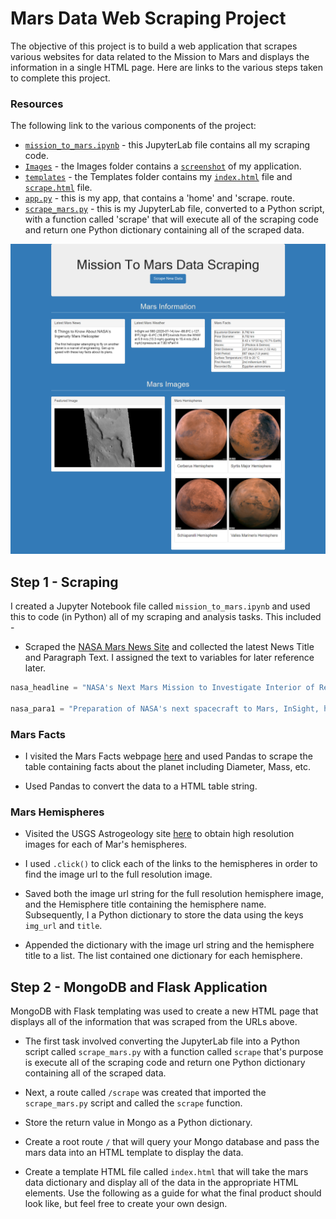 # Mars Data Web Scraping Project
 The objective of this project is to build a web application that scrapes various websites for data related to the Mission to Mars and displays the information in a single HTML page. Here are links to the various steps taken to complete this project.

### Resources
The following link to the various components of the project:
 * [`mission_to_mars.ipynb`](https://github.com/SaltireSequence/web-scraping-challenge/blob/master/mission_to_mars.ipynb) - this JupyterLab file contains all my scraping code.
 * [`Images`](https://github.com/SaltireSequence/web-scraping-challenge/tree/master/Images) - the Images folder contains a [`screenshot`](https://github.com/SaltireSequence/web-scraping-challenge/blob/master/Images/sample_page.png) of my application.
 * [`templates`](https://github.com/SaltireSequence/web-scraping-challenge/tree/master/templates) - the Templates folder contains my [`index.html`](https://github.com/SaltireSequence/web-scraping-challenge/blob/master/templates/index.html) file and [`scrape.html`](https://github.com/SaltireSequence/web-scraping-challenge/blob/master/templates/scrape.html) file.
 * [`app.py`](https://github.com/SaltireSequence/web-scraping-challenge/blob/master/app.py) - this is my app, that contains a 'home' and 'scrape. route.
* [`scrape_mars.py`](https://github.com/SaltireSequence/web-scraping-challenge/blob/master/scrape_mars.py) - this is my JupyterLab file, converted to a Python script, with a function called 'scrape' that will execute all of the  scraping code and return one Python dictionary containing all of the scraped data.

![mission_to_mars](Images/sample_page.png)

 ## Step 1 - Scraping
I created a Jupyter Notebook file called `mission_to_mars.ipynb` and used this to code (in Python) all of my scraping and analysis tasks. This included - 
 * Scraped the [NASA Mars News Site](https://mars.nasa.gov/news/) and collected the latest News Title and Paragraph Text. I assigned the text to variables for later reference later.
```python
nasa_headline = "NASA's Next Mars Mission to Investigate Interior of Red Planet"

nasa_para1 = "Preparation of NASA's next spacecraft to Mars, InSight, has ramped up this summer, on course for launch next May from Vandenberg Air Force Base in central California -- the first interplanetary launch in history from America's West Coast."
```

### Mars Facts

* I visited the Mars Facts webpage [here](https://space-facts.com/mars/) and used Pandas to scrape the table containing facts about the planet including Diameter, Mass, etc.

* Used Pandas to convert the data to a HTML table string.

### Mars Hemispheres

* Visited the USGS Astrogeology site [here](https://astrogeology.usgs.gov/search/results?q=hemisphere+enhanced&k1=target&v1=Mars) to obtain high resolution images for each of Mar's hemispheres.

* I used ```.click()``` to click each of the links to the hemispheres in order to find the image url to the full resolution image.

* Saved both the image url string for the full resolution hemisphere image, and the Hemisphere title containing the hemisphere name. Subsequently, I a Python dictionary to store the data using the keys `img_url` and `title`.

* Appended the dictionary with the image url string and the hemisphere title to a list. The list contained one dictionary for each hemisphere.

## Step 2 - MongoDB and Flask Application

MongoDB with Flask templating was used to create a new HTML page that displays all of the information that was scraped from the URLs above.

* The first task involved converting the JupyterLab file into a Python script called `scrape_mars.py` with a function called `scrape` that's purpose is execute all of the scraping code and return one Python dictionary containing all of the scraped data.

* Next, a route called `/scrape` was created that imported the `scrape_mars.py` script and called the `scrape` function.

* Store the return value in Mongo as a Python dictionary.

* Create a root route `/` that will query your Mongo database and pass the mars data into an HTML template to display the data.

* Create a template HTML file called `index.html` that will take the mars data dictionary and display all of the data in the appropriate HTML elements. Use the following as a guide for what the final product should look like, but feel free to create your own design.